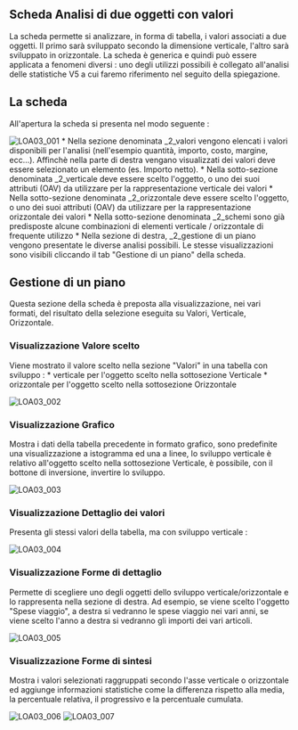 ## Scheda Analisi di due oggetti con valori
La scheda permette si analizzare, in forma di tabella, i valori associati a due oggetti.
Il primo sarà sviluppato secondo la dimensione verticale, l'altro sarà sviluppato in orizzontale.
La scheda è generica e quindi può essere applicata a fenomeni diversi :  uno degli utilizzi possibili è collegato all'analisi delle statistiche V5 a cui faremo riferimento nel seguito della spiegazione.

## La scheda
All'apertura la scheda si presenta nel modo seguente : 

![LOA03_001](http://doc.smeup.com/immagini/MBDOC_OGG-V2LOCOSA03/LOA03_001.png)
 \* Nella sezione denominata _2_valori vengono elencati i valori disponibili per l'analisi (nell'esempio quantità, importo, costo, margine, ecc...). Affinchè nella parte di destra vengano visualizzati dei valori deve essere selezionato un elemento (es. Importo netto).
 \* Nella sotto-sezione denominata _2_verticale deve essere scelto l'oggetto, o uno dei suoi attributi (OAV) da utilizzare per la rappresentazione verticale dei valori
 \* Nella sotto-sezione denominata _2_orizzontale deve essere scelto l'oggetto, o uno dei suoi attributi (OAV) da utilizzare per la rappresentazione orizzontale dei valori
 \* Nella sotto-sezione denominata _2_schemi sono già predisposte alcune combinazioni di elementi verticale / orizzontale di frequente utilizzo
 \* Nella sezione di destra, _2_gestione di un piano vengono presentate le diverse analisi possibili. Le stesse visualizzazioni sono visibili cliccando il tab "Gestione di un piano" della scheda.

## Gestione di un piano
Questa sezione della scheda è preposta alla visualizzazione, nei vari formati, del risultato della selezione eseguita su Valori, Verticale, Orizzontale.

### Visualizzazione Valore scelto
Viene mostrato il valore scelto nella sezione "Valori" in una tabella con sviluppo : 
 \* verticale per l'oggetto scelto nella sottosezione Verticale
 \* orizzontale per l'oggetto scelto nella sottosezione Orizzontale

![LOA03_002](http://doc.smeup.com/immagini/MBDOC_OGG-V2LOCOSA03/LOA03_002.png)
### Visualizzazione Grafico
Mostra i dati della tabella precedente in formato grafico, sono predefinite una visualizzazione a istogramma ed una a linee, lo sviluppo verticale è relativo all'oggetto scelto nella sottosezione Verticale, è possibile, con il bottone di inversione, invertire lo sviluppo.

![LOA03_003](http://doc.smeup.com/immagini/MBDOC_OGG-V2LOCOSA03/LOA03_003.png)
### Visualizzazione Dettaglio dei valori
Presenta gli stessi valori della tabella, ma con sviluppo verticale : 

![LOA03_004](http://doc.smeup.com/immagini/MBDOC_OGG-V2LOCOSA03/LOA03_004.png)
### Visualizzazione Forme di dettaglio
Permette di scegliere uno degli oggetti dello sviluppo verticale/orizzontale e lo rappresenta nella sezione di destra.
Ad esempio, se viene scelto l'oggetto "Spese viaggio", a destra si vedranno le spese viaggio nei vari anni, se viene scelto l'anno a destra si vedranno gli importi dei vari articoli.

![LOA03_005](http://doc.smeup.com/immagini/MBDOC_OGG-V2LOCOSA03/LOA03_005.png)
### Visualizzazione Forme di sintesi
Mostra i valori selezionati raggruppati secondo l'asse verticale o orizzontale ed aggiunge informazioni statistiche come la differenza rispetto alla media, la percentuale relativa, il progressivo e la percentuale cumulata.

![LOA03_006](http://doc.smeup.com/immagini/MBDOC_OGG-V2LOCOSA03/LOA03_006.png)
![LOA03_007](http://doc.smeup.com/immagini/MBDOC_OGG-V2LOCOSA03/LOA03_007.png)